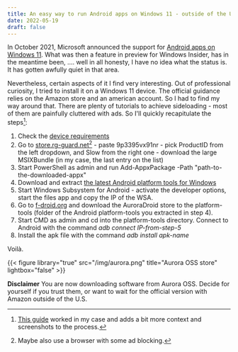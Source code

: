 ```yaml
---
title: An easy way to run Android apps on Windows 11 - outside of the US
date: 2022-05-19
draft: false
---
```


  
In October 2021, Microsoft announced the support for [Android apps on Windows 11](https://blogs.windows.com/windows-insider/2021/10/20/introducing-android-apps-on-windows-11-to-windows-insiders/). What was then a feature in preview for Windows Insider, has in the meantime been, .... well in all honesty, I have no idea what the status is. It has gotten awfully quiet in that area. 

Nevertheless, certain aspects of it I find very interesting. Out of professional curiosity, I tried to install it on a Windows 11 device. The official guidance relies on the Amazon store and an american account. So I had to find my way around that. There are plenty of tutorials to achieve sideloading -  most of them are painfully cluttered with ads. So I'll quickly recapitulate the steps[^1]:
1. Check the [device requirements](https://support.microsoft.com/en-gb/windows/install-mobile-apps-and-the-amazon-appstore-f8d0abb5-44ad-47d8-b9fb-ad6b1459ff6c)
2. Go to [store.rg-guard.net](https://store.rg-adguard.net/)[^2] - paste 9p3395vx91nr - pick ProductID from the left dropdown, and Slow from the right one - download the large MSIXBundle (in my case, the last entry on the list)
3. Start PowerShell as admin and run Add-AppxPackage -Path "path-to-the-downloaded-appx"
4. Download and extract [the latest Android platform tools for Windows](https://dl.google.com/android/repository/platform-tools-latest-windows.zip)
5. Start Windows Subsystem for Android - activate the developer options, start the files app and copy the IP of the WSA.
6. Go to [f-droid.org](https://f-droid.org/packages/com.aurora.store/) and download the AuroraDroid store to the platform-tools (folder of the Android platform-tools you extracted in step 4).
7. Start CMD as admin and cd into the platform-tools directory. Connect to Android with the command *adb connect IP-from-step-5*
8. Install the apk file with the command *adb install apk-name*

Voilà. 

{{< figure library="true" src="/img/aurora.png" title="Aurora OSS store" lightbox="false" >}}


**Disclaimer** You are now downloading software from Aurora OSS. Decide for yourself if you trust them, or want to wait for the official version with Amazon outside of the U.S. 

[^1]: [This guide](https://www.windowscentral.com/how-sideload-android-apps-using-wsa-windows-11) worked in my case and adds a bit more context and screenshots to the process.
[^2]: Maybe also use a browser with some ad blocking.
